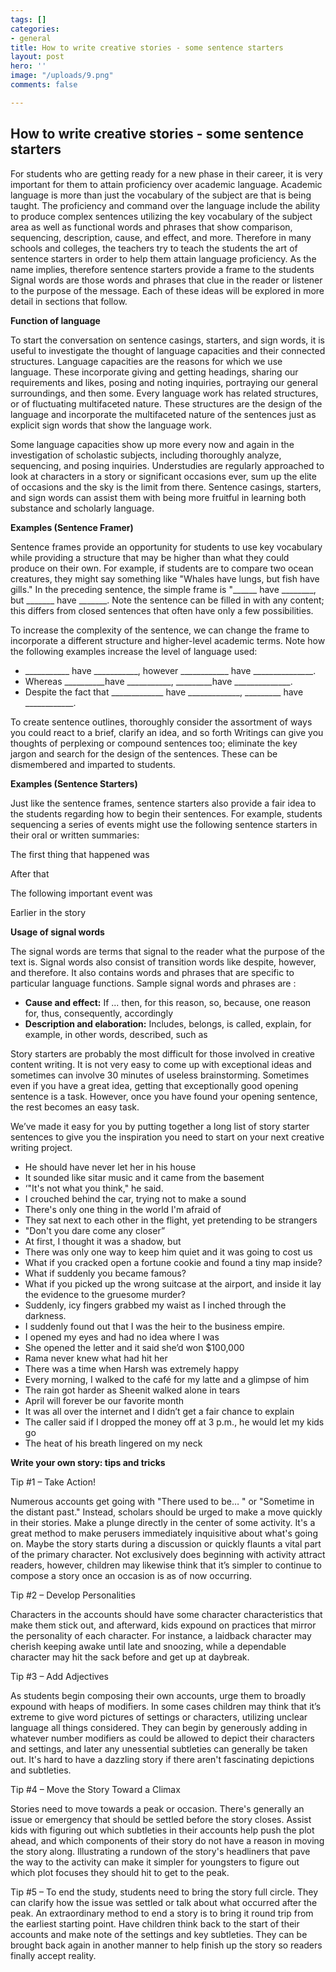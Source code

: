 ```yaml
---
tags: []
categories:
- general
title: How to write creative stories - some sentence starters
layout: post
hero: ''
image: "/uploads/9.png"
comments: false

---
```

## **How to write creative stories - some sentence starters**

For students who are getting ready for a new phase in their career, it is very important for them to attain proficiency over academic language. Academic language is more than just the vocabulary of the subject are that is being taught. The proficiency and command over the language include the ability to produce complex sentences utilizing the key vocabulary of the subject area as well as functional words and phrases that show comparison, sequencing, description, cause, and effect, and more. Therefore in many schools and colleges, the teachers try to teach the students the art of sentence starters in order to help them attain language proficiency. As the name implies, therefore sentence starters provide a frame to the students Signal words are those words and phrases that clue in the reader or listener to the purpose of the message. Each of these ideas will be explored in more detail in sections that follow.

**Function of language**

To start the conversation on sentence casings, starters, and sign words, it is useful to investigate the thought of language capacities and their connected structures. Language capacities are the reasons for which we use language. These incorporate giving and getting headings, sharing our requirements and likes, posing and noting inquiries, portraying our general surroundings, and then some. Every language work has related structures, or of fluctuating multifaceted nature. These structures are the design of the language and incorporate the multifaceted nature of the sentences just as explicit sign words that show the language work.

Some language capacities show up more every now and again in the investigation of scholastic subjects, including thoroughly analyze, sequencing, and posing inquiries. Understudies are regularly approached to look at characters in a story or significant occasions ever, sum up the elite of occasions and the sky is the limit from there. Sentence casings, starters, and sign words can assist them with being more fruitful in learning both substance and scholarly language.

**Examples (Sentence Framer)**

Sentence frames provide an opportunity for students to use key vocabulary while providing a structure that may be higher than what they could produce on their own. For example, if students are to compare two ocean creatures, they might say something like "Whales have lungs, but fish have gills." In the preceding sentence, the simple frame is "______ have ________, but _______ have _______. Note the sentence can be filled in with any content; this differs from closed sentences that often have only a few possibilities.

To increase the complexity of the sentence, we can change the frame to incorporate a different structure and higher-level academic terms. Note how the following examples increase the level of language used:

* ___________ have ___________, however ____________ have _______________.
* Whereas __________have ___________, _________have ______________.
* Despite the fact that _____________ have _____________, _________ have ____________.

To create sentence outlines, thoroughly consider the assortment of ways you could react to a brief, clarify an idea, and so forth Writings can give you thoughts of perplexing or compound sentences too; eliminate the key jargon and search for the design of the sentences. These can be dismembered and imparted to students.

**Examples (Sentence Starters)**

Just like the sentence frames, sentence starters also provide a fair idea to the students regarding how to begin their sentences. For example, students sequencing a series of events might use the following sentence starters in their oral or written summaries:

The first thing that happened was

After that

The following important event was

Earlier in the story

**Usage of signal words**

The signal words are terms that signal to the reader what the purpose of the text is. Signal words also consist of transition words like despite, however, and therefore. It also contains words and phrases that are specific to particular language functions. Sample signal words and phrases are :

* **Cause and effect:** If ... then, for this reason, so, because, one reason for, thus, consequently, accordingly
* **Description and elaboration:** Includes, belongs, is called, explain, for example, in other words, described, such as

Story starters are probably the most difficult for those involved in creative content writing. It is not very easy to come up with exceptional ideas and sometimes can involve 30 minutes of useless brainstorming. Sometimes even if you have a great idea, getting that exceptionally good opening sentence is a task. However, once you have found your opening sentence, the rest becomes an easy task.

We’ve made it easy for you by putting together a long list of story starter sentences to give you the inspiration you need to start on your next creative writing project.

* He should have never let her in his house
* It sounded like sitar music and it came from the basement
* ‘"It's not what you think," he said.
* I crouched behind the car, trying not to make a sound
* There's only one thing in the world I'm afraid of
* They sat next to each other in the flight, yet pretending to be strangers
* "Don't you dare come any closer”
* At first, I thought it was a shadow, but
* There was only one way to keep him quiet and it was going to cost us
* What if you cracked open a fortune cookie and found a tiny map inside?
* What if suddenly you became famous?
* What if you picked up the wrong suitcase at the airport, and inside it lay the evidence to the gruesome murder?
* Suddenly, icy fingers grabbed my waist as I inched through the darkness.
* I suddenly found out that I was the heir to the business empire.
* I opened my eyes and had no idea where I was
* She opened the letter and it said she’d won $100,000
* Rama never knew what had hit her
* There was a time when Harsh was extremely happy
* Every morning, I walked to the café for my latte and a glimpse of him
* The rain got harder as Sheenit walked alone in tears
* April will forever be our favorite month
* It was all over the internet and I didn’t get a fair chance to explain
* The caller said if I dropped the money off at 3 p.m., he would let my kids go
* The heat of his breath lingered on my neck

  
**Write your own story: tips and tricks**

Tip #1 – Take Action!

Numerous accounts get going with "There used to be… " or "Sometime in the distant past." Instead, scholars should be urged to make a move quickly in their stories. Make a plunge directly in the center of some activity. It's a great method to make perusers immediately inquisitive about what's going on. Maybe the story starts during a discussion or quickly flaunts a vital part of the primary character. Not exclusively does beginning with activity attract readers, however, children may likewise think that it’s simpler to continue to compose a story once an occasion is as of now occurring.

Tip #2 – Develop Personalities

Characters in the accounts should have some character characteristics that make them stick out, and afterward, kids expound on practices that mirror the personality of each character. For instance, a laidback character may cherish keeping awake until late and snoozing, while a dependable character may hit the sack before and get up at daybreak.

Tip #3 – Add Adjectives

As students begin composing their own accounts, urge them to broadly expound with heaps of modifiers. In some cases children may think that it’s extreme to give word pictures of settings or characters, utilizing unclear language all things considered. They can begin by generously adding in whatever number modifiers as could be allowed to depict their characters and settings, and later any unessential subtleties can generally be taken out. It's hard to have a dazzling story if there aren't fascinating depictions and subtleties.

Tip #4 – Move the Story Toward a Climax

Stories need to move towards a peak or occasion. There's generally an issue or emergency that should be settled before the story closes. Assist kids with figuring out which subtleties in their accounts help push the plot ahead, and which components of their story do not have a reason in moving the story along. Illustrating a rundown of the story's headliners that pave the way to the activity can make it simpler for youngsters to figure out which plot focuses they should hit to get to the peak.

Tip #5 – To end the study, students need to bring the story full circle. They can clarify how the issue was settled or talk about what occurred after the peak. An extraordinary method to end a story is to bring it round trip from the earliest starting point. Have children think back to the start of their accounts and make note of the settings and key subtleties. They can be brought back again in another manner to help finish up the story so readers finally accept reality.